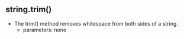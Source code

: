 

## string.trim()

- The trim() method removes whitespace from both sides of a string. 
    - parameters: none


